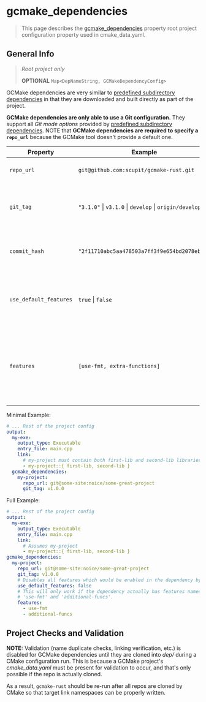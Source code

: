 # gcmake_dependencies

> This page describes the [gcmake_dependencies](./properties_list.md#gcmake_dependencies) property
> root project configuration property used in cmake_data.yaml.

## General Info

> *Root project only*
>
> **OPTIONAL** `Map<DepNameString, GCMakeDependencyConfig>`

GCMake dependencies are very similar to
[predefined subdirectory dependencies](./properties_list.md#subdirectory-dependency-configuration-options)
in that they are downloaded and built directly as part of the project.

**GCMake dependencies are only able to use a Git configuration.** They support all *Git mode options*
provided by [predefined subdirectory dependencies](./properties_list.md#subdirectory-dependency-configuration-options).
NOTE that **GCMake dependencies are required to specify a `repo_url`** because the GCMake tool doesn't provide
a default one.

| Property | Example | Description |
| -------- | ---- | ----------- |
| `repo_url` | `git@github.com:scupit/gcmake-rust.git` | The URL/identifier Git uses to clone the repository |
| `git_tag` | `"3.1.0"` \| `v3.1.0` \| `develop` \| `origin/develop` | Tag or branch to check out after cloning. This is required if a *commit_hash* is not specified. |
| `commit_hash` | `"2f11710abc5aa478503a7ff3f9e654bd2078ebab"` | The specific commit hash to check out after cloning. This is required if *git_tag* is not specified. |
| `use_default_features` | `true` \| `false` | **Optional:** When `false`, turns off all features of the dependency which would otherwise be enabled by default. Defaults to `true` if not specified. |
| `features` | `[use-fmt, extra-functions]` | **Optional:** List of features to enable on the dependency when it is imported. For full control over which features are enabled by default, pair this with `use_default_features: false`. |

Minimal Example:

``` yaml
# ... Rest of the project config
output:
  my-exe:
    output_type: Executable
    entry_file: main.cpp
    link:
      # my-project must contain both first-lib and second-lib libraries
      - my-project::{ first-lib, second-lib }
  gcmake_dependencies:
    my-project:
      repo_url: git@some-site:noice/some-great-project
      git_tag: v1.0.0
```

Full Example:

``` yaml
# ... Rest of the project config
output:
  my-exe:
    output_type: Executable
    entry_file: main.cpp
    link:
      # Assumes my-project 
      - my-project::{ first-lib, second-lib }
gcmake_dependencies:
  my-project:
    repo_url: git@some-site:noice/some-great-project
    git_tag: v1.0.0
    # Disables all features which would be enabled in the dependency by default.
    use_default_features: false
    # This will only work if the dependency actually has features named
    # 'use-fmt' and 'additional-funcs'.
    features:
      - use-fmt
      - additional-funcs
```

## Project Checks and Validation

**NOTE:** Validation (name duplicate checks, linking verification, etc.) is disabled for
GCMake dependencies until they are cloned into *dep/* during a CMake configuration run.
This is because a GCMake project's *cmake_data.yaml* must be present for validation to
occur, and that's only possible if the repo is actually cloned.

As a result, `gcmake-rust` should be re-run after all repos are cloned by CMake so that
target link namespaces can be properly written.
